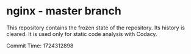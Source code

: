 # nginx - master branch

This repository contains the frozen state of the repository.
Its history is cleared. It is used only for static code
analysis with Codacy.

Commit Time: 1724312898